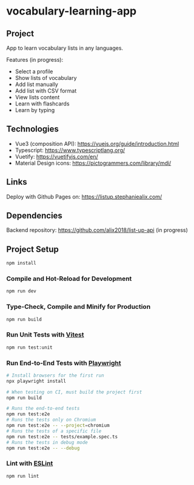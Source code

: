 # vocabulary-learning-app

## Project

App to learn vocabulary lists in any languages.

Features (in progress):

- Select a profile
- Show lists of vocabulary
- Add list manually
- Add list with CSV format
- View lists content
- Learn with flashcards
- Learn by typing

## Technologies

- Vue3 (composition API): https://vuejs.org/guide/introduction.html
- Typescript: https://www.typescriptlang.org/
- Vuetify: https://vuetifyjs.com/en/
- Material Design icons: https://pictogrammers.com/library/mdi/

## Links

Deploy with Github Pages on: https://listup.stephaniealix.com/

## Dependencies

Backend repository: https://github.com/alix2018/list-up-api (in progress)

## Project Setup

```sh
npm install
```

### Compile and Hot-Reload for Development

```sh
npm run dev
```

### Type-Check, Compile and Minify for Production

```sh
npm run build
```

### Run Unit Tests with [Vitest](https://vitest.dev/)

```sh
npm run test:unit
```

### Run End-to-End Tests with [Playwright](https://playwright.dev)

```sh
# Install browsers for the first run
npx playwright install

# When testing on CI, must build the project first
npm run build

# Runs the end-to-end tests
npm run test:e2e
# Runs the tests only on Chromium
npm run test:e2e -- --project=chromium
# Runs the tests of a specific file
npm run test:e2e -- tests/example.spec.ts
# Runs the tests in debug mode
npm run test:e2e -- --debug
```

### Lint with [ESLint](https://eslint.org/)

```sh
npm run lint
```
